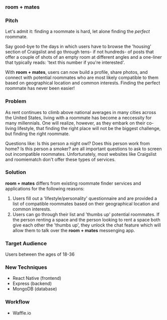 ### room + mates

### Pitch

Let's admit it: finding a roommate is hard, let alone finding the _perfect_ roommate. 

Say good-bye to the days in which users have to browse the 'housing' section of Craigslist and go through tens- if not hundreds- of posts that offer a couple of shots of an empty room at different angles and a one-liner that typically reads: 'text this number if you're interested'. 

With **room + mates**, users can now build a profile, share photos, and connect with potential roommates who are most likely compatible to them based on geographical location and common interests. Finding the perfect roommate has never been easier!

### Problem

As rent continues to climb above national averages in many cities across the United States, living with a roommate has become a neccessity for many millennials. One will realize, however, as they embark on their co-living lifestyle, that finding the right place will not be the biggest challenge, but finding the right roommate.

Questions like: Is this person a night owl? Does this person work from home? Is this person a smoker? are all important questions to ask to screen out incompatible roommates. Unfortunately, most websites like Craigslist and roomiematch don't offer these types of services.

### Solution

**room + mates** differs from existing roommate finder services and applications for the following reasons:

  1. Users fill out a 'lifestyle/personality' questionnaire and are provided a list of compatible roommates based on their geographical location and common interests.
  2. Users can go through their list and 'thumbs up' potential roommates. If the person renting a space and the person looking to rent a space both give each other the 'thumbs up', they unlock the chat feature which will allow them to talk over the **room + mates** messenging app.

### Target Audience

Users between the ages of 18-36

### New Techniques

  * React Native (frontend)
  * Express (backend)
  * MongoDB (database)

### Workflow

  * Waffle.io
